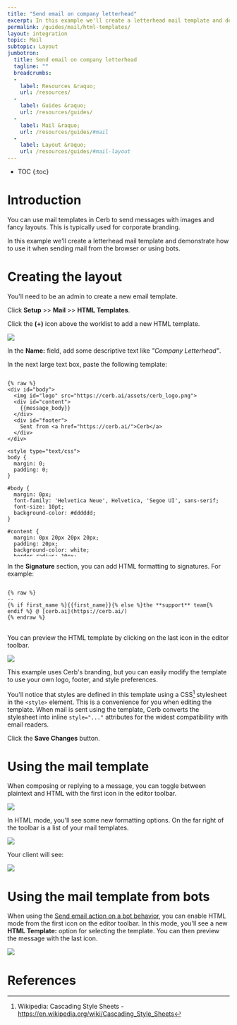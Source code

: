 ```yaml
---
title: "Send email on company letterhead"
excerpt: In this example we'll create a letterhead mail template and demonstrate how to use it when sending mail from the browser or using bots.
permalink: /guides/mail/html-templates/
layout: integration
topic: Mail
subtopic: Layout
jumbotron:
  title: Send email on company letterhead
  tagline: ""
  breadcrumbs:
  -
    label: Resources &raquo;
    url: /resources/
  -
    label: Guides &raquo;
    url: /resources/guides/
  -
    label: Mail &raquo;
    url: /resources/guides/#mail
  -
    label: Layout &raquo;
    url: /resources/guides/#mail-layout
---
```


* TOC
{:toc}

# Introduction

You can use mail templates in Cerb to send messages with images and fancy layouts. This is typically used for corporate branding.

In this example we'll create a letterhead mail template and demonstrate how to use it when sending mail from the browser or using bots.

# Creating the layout

You'll need to be an admin to create a new email template.

Click **Setup** >> **Mail** >> **HTML Templates**.

Click the **(+)** icon above the worklist to add a new HTML template.

<div class="cerb-screenshot">
<img src="/assets/images/guides/common/worklist-add.png" class="screenshot">
</div>

In the **Name:** field, add some descriptive text like _"Company Letterhead"_.

In the next large text box, paste the following template:

<pre style="max-height:29.5em;">
<code class="language-html">
{% raw %}
&lt;div id="body"&gt;
  &lt;img id="logo" src="https://cerb.ai/assets/cerb_logo.png"&gt;
  &lt;div id="content"&gt;
    {{message_body}}
  &lt;/div&gt;
  &lt;div id="footer"&gt;
    Sent from &lt;a href="https://cerb.ai/"&gt;Cerb&lt;/a&gt;
  &lt;/div&gt;
&lt;/div&gt;

&lt;style type="text/css"&gt;
body {
  margin: 0;
  padding: 0;
}

#body {
  margin: 0px;
  font-family: 'Helvetica Neue', Helvetica, 'Segoe UI', sans-serif;
  font-size: 10pt;
  background-color: #dddddd;
}

#content {
  margin: 0px 20px 20px 20px;
  padding: 20px;
  background-color: white;
  border-radius: 10px;
}

#logo {
  margin: 10px 0px 10px 20px;
}

#footer {
  color: rgb(150,150,150);
  font-weight: normal;
  text-align: center;
  padding-bottom: 20px;
}

#footer a {
  font-weight: bold;
  color: rgb(150,150,150);
}

a { 
  color: black;
}

blockquote {
  color: rgb(0, 128, 255);
  font-style: italic;
  margin-left: 0px;
  border-left: 1px solid rgb(0, 128, 255);
  padding-left: 5px;
}

blockquote a {
  color: rgb(0, 128, 255);
}
&lt;/style&gt;
{% endraw %}
</code>
</pre>

In the **Signature** section, you can add HTML formatting to signatures. For example:

<pre>
<code class="language-twig">
{% raw %}
-- 
{% if first_name %}{{first_name}}{% else %}the **support** team{% endif %} @ [cerb.ai](https://cerb.ai/)
{% endraw %}
</code>
</pre>

You can preview the HTML template by clicking on the last icon in the editor toolbar.

<div class="cerb-screenshot">
<img src="/assets/images/guides/mail/html-templates/editor-preview.png" class="screenshot">
</div>

This example uses Cerb's branding, but you can easily modify the template to use your own logo, footer, and style preferences.

You'll notice that styles are defined in this template using a CSS[^css] stylesheet in the `<style>` element. This is a convenience for you when editing the template. When mail is sent using the template, Cerb converts the stylesheet into inline `style="..."` attributes for the widest compatibility with email readers.

Click the **Save Changes** button.

# Using the mail template

When composing or replying to a message, you can toggle between plaintext and HTML with the first icon in the editor toolbar.

<div class="cerb-screenshot">
<img src="/assets/images/guides/mail/html-templates/mail-html-mode-toggle.png" class="screenshot">
</div>

In HTML mode, you'll see some new formatting options.  On the far right of the toolbar is a list of your mail templates.

<div class="cerb-screenshot">
<img src="/assets/images/guides/mail/html-templates/mail-html-mode.png" class="screenshot">
</div>

Your client will see:

<div class="cerb-screenshot">
<img src="/assets/images/guides/mail/html-templates/html-message.png" class="screenshot">
</div>

# Using the mail template from bots

When using the [Send email action on a bot behavior](/guides/bots/send-automatic-replies/), you can enable HTML mode from the first icon on the editor toolbar.  In this mode, you'll see a new **HTML Template:** option for selecting the template. You can then preview the message with the last icon.

<div class="cerb-screenshot">
<img src="/assets/images/guides/mail/html-templates/bot-action-html-message.png" class="screenshot">
</div>

# References

[^css]: Wikipedia: Cascading Style Sheets - <https://en.wikipedia.org/wiki/Cascading_Style_Sheets>
